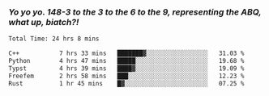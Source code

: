 ### ***Yo yo yo. 148-3 to the 3 to the 6 to the 9, representing the ABQ, what up, biatch?!***

<!--START_SECTION:waka-->

```txt
Total Time: 24 hrs 8 mins

C++           7 hrs 33 mins   ███████▓░░░░░░░░░░░░░░░░░   31.03 %
Python        4 hrs 47 mins   █████░░░░░░░░░░░░░░░░░░░░   19.68 %
Typst         4 hrs 39 mins   ████▓░░░░░░░░░░░░░░░░░░░░   19.09 %
Freefem       2 hrs 58 mins   ███░░░░░░░░░░░░░░░░░░░░░░   12.23 %
Rust          1 hr 45 mins    █▓░░░░░░░░░░░░░░░░░░░░░░░   07.25 %
```

<!--END_SECTION:waka-->

<!--
**AJMC2002/AJMC2002** is a ✨ _special_ ✨ repository because its `README.md` (this file) appears on your GitHub profile.

Here are some ideas to get you started:

- 🔭 I’m currently working on ...
- 🌱 I’m currently learning ...
- 👯 I’m looking to collaborate on ...
- 🤔 I’m looking for help with ...
- 💬 Ask me about ...
- 📫 How to reach me: ...
- 😄 Pronouns: ...
- ⚡ Fun fact: ...
-->
